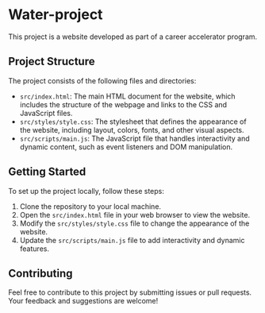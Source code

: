 # Water-project
This project is a website developed as part of a career accelerator program. 

## Project Structure
The project consists of the following files and directories:

- `src/index.html`: The main HTML document for the website, which includes the structure of the webpage and links to the CSS and JavaScript files.
- `src/styles/style.css`: The stylesheet that defines the appearance of the website, including layout, colors, fonts, and other visual aspects.
- `src/scripts/main.js`: The JavaScript file that handles interactivity and dynamic content, such as event listeners and DOM manipulation.

## Getting Started
To set up the project locally, follow these steps:

1. Clone the repository to your local machine.
2. Open the `src/index.html` file in your web browser to view the website.
3. Modify the `src/styles/style.css` file to change the appearance of the website.
4. Update the `src/scripts/main.js` file to add interactivity and dynamic features.

## Contributing
Feel free to contribute to this project by submitting issues or pull requests. Your feedback and suggestions are welcome!